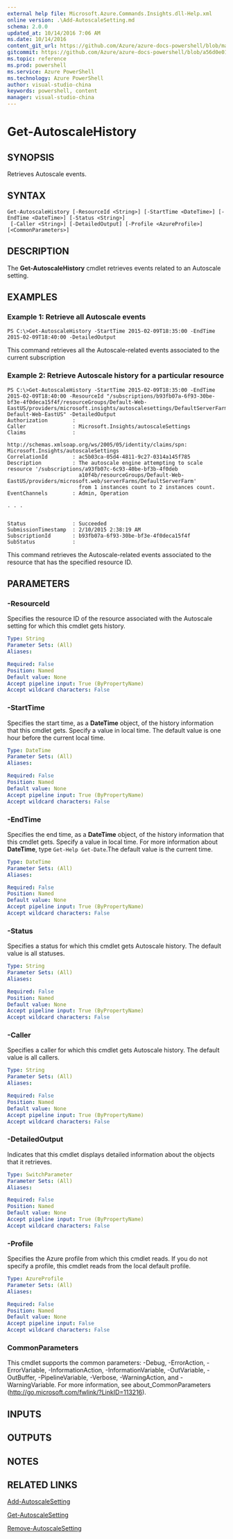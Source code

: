```yaml
---
external help file: Microsoft.Azure.Commands.Insights.dll-Help.xml
online version: .\Add-AutoscaleSetting.md
schema: 2.0.0
updated_at: 10/14/2016 7:06 AM
ms.date: 10/14/2016
content_git_url: https://github.com/Azure/azure-docs-powershell/blob/master/azureps-cmdlets-docs/ResourceManager/AzureRM.Insights/v0.9.8/CmdletMDs/Get-AutoscaleHistory.md
gitcommit: https://github.com/Azure/azure-docs-powershell/blob/a56d0e01e65c2c33aa2af13dd29addc94ead6e88/azureps-cmdlets-docs/ResourceManager/AzureRM.Insights/v0.9.8/CmdletMDs/Get-AutoscaleHistory.md
ms.topic: reference
ms.prod: powershell
ms.service: Azure PowerShell
ms.technology: Azure PowerShell
author: visual-studio-china
keywords: powershell, content
manager: visual-studio-china
---
```


# Get-AutoscaleHistory

## SYNOPSIS
Retrieves Autoscale events.

## SYNTAX

```
Get-AutoscaleHistory [-ResourceId <String>] [-StartTime <DateTime>] [-EndTime <DateTime>] [-Status <String>]
 [-Caller <String>] [-DetailedOutput] [-Profile <AzureProfile>] [<CommonParameters>]
```

## DESCRIPTION
The **Get-AutoscaleHistory** cmdlet retrieves events related to an Autoscale setting.

## EXAMPLES

### Example 1: Retrieve all Autoscale events
```
PS C:\>Get-AutoscaleHistory -StartTime 2015-02-09T18:35:00 -EndTime 2015-02-09T18:40:00 -DetailedOutput
```

This command retrieves all the Autoscale-related events associated to the current subscription

### Example 2: Retrieve Autoscale history for a particular resource
```
PS C:\>Get-AutoscaleHistory -StartTime 2015-02-09T18:35:00 -EndTime 2015-02-09T18:40:00 -ResourceId "/subscriptions/b93fb07a-6f93-30be-bf3e-4f0deca15f4f/resourceGroups/Default-Web-EastUS/providers/microsoft.insights/autoscalesettings/DefaultServerFarm-Default-Web-EastUS" -DetailedOutput
Authorization        : 
Caller               : Microsoft.Insights/autoscaleSettings
Claims               : 
                       http://schemas.xmlsoap.org/ws/2005/05/identity/claims/spn: Microsoft.Insights/autoscaleSettings
CorrelationId        : ac5b03ca-05d4-4811-9c27-0314a145f785
Description          : The autoscale engine attempting to scale resource '/subscriptions/a93fb07c-6c93-40be-bf3b-4f0deb
                       a10f4b/resourceGroups/Default-Web-EastUS/providers/microsoft.web/serverFarms/DefaultServerFarm'
                       from 1 instances count to 2 instances count. 
EventChannels        : Admin, Operation

. . . 


Status               : Succeeded
SubmissionTimestamp  : 2/10/2015 2:38:19 AM
SubscriptionId       : b93fb07a-6f93-30be-bf3e-4f0deca15f4f
SubStatus            :
```

This command retrieves the Autoscale-related events associated to the resource that has the specified resource ID.

## PARAMETERS

### -ResourceId
Specifies the resource ID of the resource associated with the Autoscale setting for which this cmdlet gets history.

```yaml
Type: String
Parameter Sets: (All)
Aliases: 

Required: False
Position: Named
Default value: None
Accept pipeline input: True (ByPropertyName)
Accept wildcard characters: False
```

### -StartTime
Specifies the start time, as a **DateTime** object, of the history information that this cmdlet gets.
Specify a value in local time.
The default value is one hour before the current local time.

```yaml
Type: DateTime
Parameter Sets: (All)
Aliases: 

Required: False
Position: Named
Default value: None
Accept pipeline input: True (ByPropertyName)
Accept wildcard characters: False
```

### -EndTime
Specifies the end time, as a **DateTime** object, of the history information that this cmdlet gets.
Specify a value in local time.
For more information about **DateTime**, type `Get-Help Get-Date`.The default value is the current time.

```yaml
Type: DateTime
Parameter Sets: (All)
Aliases: 

Required: False
Position: Named
Default value: None
Accept pipeline input: True (ByPropertyName)
Accept wildcard characters: False
```

### -Status
Specifies a status for which this cmdlet gets Autoscale history.
The default value is all statuses.

```yaml
Type: String
Parameter Sets: (All)
Aliases: 

Required: False
Position: Named
Default value: None
Accept pipeline input: True (ByPropertyName)
Accept wildcard characters: False
```

### -Caller
Specifies a caller for which this cmdlet gets Autoscale history.
The default value is all callers.

```yaml
Type: String
Parameter Sets: (All)
Aliases: 

Required: False
Position: Named
Default value: None
Accept pipeline input: True (ByPropertyName)
Accept wildcard characters: False
```

### -DetailedOutput
Indicates that this cmdlet displays detailed information about the objects that it retrieves.

```yaml
Type: SwitchParameter
Parameter Sets: (All)
Aliases: 

Required: False
Position: Named
Default value: None
Accept pipeline input: True (ByPropertyName)
Accept wildcard characters: False
```

### -Profile
Specifies the Azure profile from which this cmdlet reads.
If you do not specify a profile, this cmdlet reads from the local default profile.

```yaml
Type: AzureProfile
Parameter Sets: (All)
Aliases: 

Required: False
Position: Named
Default value: None
Accept pipeline input: False
Accept wildcard characters: False
```

### CommonParameters
This cmdlet supports the common parameters: -Debug, -ErrorAction, -ErrorVariable, -InformationAction, -InformationVariable, -OutVariable, -OutBuffer, -PipelineVariable, -Verbose, -WarningAction, and -WarningVariable. For more information, see about_CommonParameters (http://go.microsoft.com/fwlink/?LinkID=113216).

## INPUTS

## OUTPUTS

## NOTES

## RELATED LINKS

[Add-AutoscaleSetting](.\Add-AutoscaleSetting.md)

[Get-AutoscaleSetting](.\Get-AutoscaleSetting.md)

[Remove-AutoscaleSetting](.\Remove-AutoscaleSetting.md)

